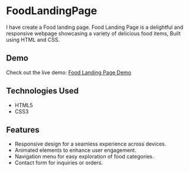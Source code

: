 # FoodLandingPage
I have create a Food landing page. Food Landing Page is a delightful and responsive webpage showcasing a variety of delicious food items, Built using HTML and CSS.

## Demo
Check out the live demo: [Food Landing Page Demo](http://127.0.0.1:5500/index.html)

## Technologies Used
- HTML5
- CSS3

## Features
- Responsive design for a seamless experience across devices.
- Animated elements to enhance user engagement.
- Navigation menu for easy exploration of food categories.
- Contact form for inquiries or orders.
